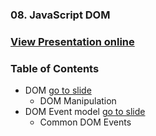 ### 08. JavaScript DOM
### [View Presentation online](https://rawgit.com/TelerikAcademy/SchoolAcademy/master/2016-01-HTML-CSS-JavaScript/09.%20JavaScript-DOM/slides/index.html)
### Table of Contents
* DOM [go to slide](https://rawgit.com/TelerikAcademy/SchoolAcademy/master/2016-01-HTML-CSS-JavaScript/09.%20JavaScript-DOM/slides/index.html#/2)
	* DOM Manipulation
* DOM Event model [go to slide](https://rawgit.com/TelerikAcademy/SchoolAcademy/master/2016-01-HTML-CSS-JavaScript/09.%20JavaScript-DOM/slides/index.html#/3)
    * Common DOM Events
